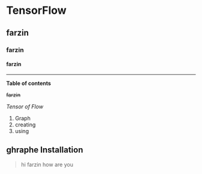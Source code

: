 # TensorFlow

## farzin 
### farzin 
#### farzin
---
**Table of contents**

~~farzin~~

*Tensor of Flow*

1. Graph 
2. creating
3. using          

## ghraphe Installation  



> hi farzin how are you
